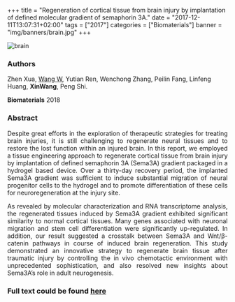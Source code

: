 +++
title = "Regeneration of cortical tissue from brain injury by implantation of defined molecular gradient of semaphorin 3A."
date = "2017-12-11T13:07:31+02:00"
tags = ["2017"]
categories = ["Biomaterials"]
banner = "img/banners/brain.jpg"
+++

<img src="/img/banners/brain.jpg" alt="brain" align=center />

### **Authors**

Zhen Xua, <U>Wang W</U>, Yutian Ren, Wenchong Zhang, Peilin Fang, Linfeng Huang, **XinWang**, Peng Shi. 

**Biomaterials** 2018


### **Abstract** 

<p align="justify">Despite great efforts in the exploration of therapeutic strategies for treating brain injuries, it is still challenging to regenerate neural tissues and to restore the lost function within an injured brain. In this report, we employed a tissue engineering approach to regenerate cortical tissue from brain injury by implantation of defined semaphorin 3A (Sema3A) gradient packaged in a hydrogel based device. Over a thirty-day recovery period, the implanted Sema3A gradient was sufficient to induce substantial migration of neural progenitor cells to the hydrogel and to promote differentiation of these cells for neuroregeneration at the injury site. 

<p align="justify">As revealed by molecular characterization and RNA transcriptome analysis, the regenerated tissues induced by Sema3A gradient exhibited significant similarity to normal cortical tissues. Many genes associated with neuronal migration and stem cell differentiation were significantly up-regulated. In addition, our result suggested a crosstalk between Sema3A and Wnt/β-catenin pathways in course of induced brain regeneration. This study demonstrated an innovative strategy to regenerate brain tissue after traumatic injury by controlling the in vivo chemotactic environment with unprecedented sophistication, and also resolved new insights about Sema3A’s role in adult neurogenesis. 

### **Full text could be found [here](https://www.sciencedirect.com/science/article/pii/S0142961217308037)**

